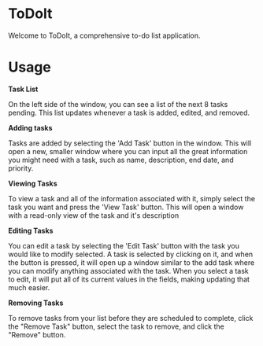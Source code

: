 # ToDoIt
Welcome to ToDoIt, a comprehensive to-do list application. 
# Usage
<b>Task List</b>
<p>On the left side of the window, you can see a list of the next 8 tasks pending. This list updates whenever a task is added, edited, and removed.</p>
<b>Adding tasks</b>
<p>Tasks are added by selecting the 'Add Task' button in the window. This will open a new, smaller window where you can input all the great information you might need with a task, such as name, description, end date, and priority.</p>
<b>Viewing Tasks</b>
<p>To view a task and all of the information associated with it, simply select the task you want and press the 'View Task' button. This will open a window with a read-only view of the task and it's description</p>
<b>Editing Tasks</b>
<p>You can edit a task by selecting the 'Edit Task' button with the task you would like to modify selected. A task is selected by clicking on it, and when the button is pressed, it will open up a window similar to the add task where you can modify anything associated with the task. When you select a task to edit, it will put all of its current values in the fields, making updating that much easier.</p>
<b>Removing Tasks</b>
<p>To remove tasks from your list before they are scheduled to complete, click the "Remove Task" button, select the task to remove, and click the "Remove" button. </p>
